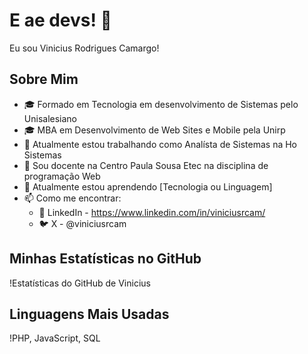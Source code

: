 # E ae devs! 👋

Eu sou Vinicius Rodrigues Camargo!

## Sobre Mim
- 🎓 Formado em Tecnologia em desenvolvimento de Sistemas pelo Unisalesiano
- 🎓 MBA em Desenvolvimento de Web Sites e Mobile pela Unirp
- 💼 Atualmente estou trabalhando como Analísta de Sistemas na Ho Sistemas
- 💼 Sou docente na Centro Paula Sousa Etec na disciplina de programação Web
- 🌱 Atualmente estou aprendendo [Tecnologia ou Linguagem]
- 📫 Como me encontrar: 
  - :office: LinkedIn - https://www.linkedin.com/in/viniciusrcam/
  - :bird: X - @viniciusrcam

## Minhas Estatísticas no GitHub
!Estatísticas do GitHub de Vinicius

## Linguagens Mais Usadas
!PHP, JavaScript, SQL
